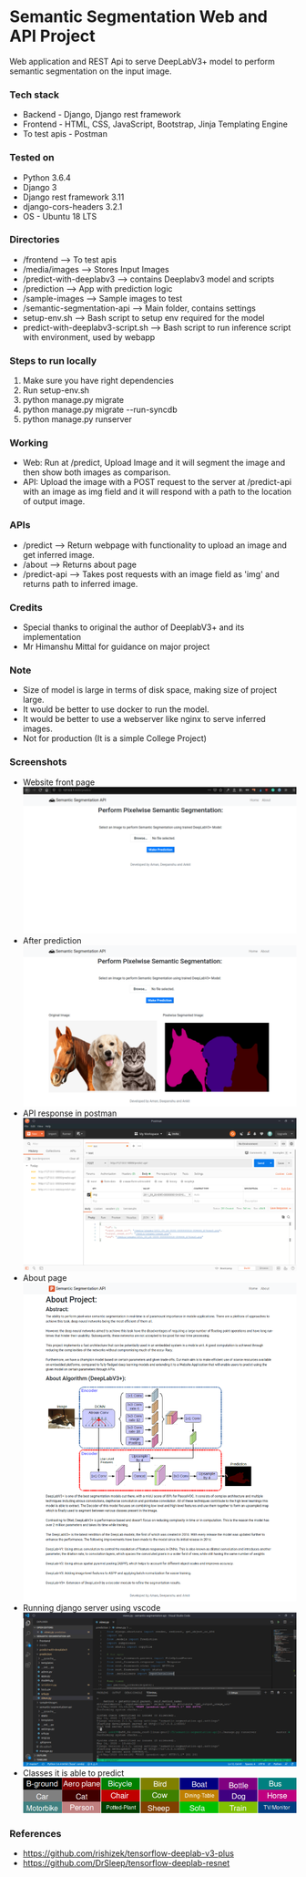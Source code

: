 # Semantic Segmentation Web and API Project
Web application and REST Api to serve DeepLabV3+ model to perform semantic segmentation on the input image.

### Tech stack
- Backend - Django, Django rest framework
- Frontend - HTML, CSS, JavaScript, Bootstrap, Jinja Templating Engine
- To test apis - Postman

### Tested on
- Python 3.6.4
- Django 3
- Django rest framework 3.11
- django-cors-headers 3.2.1
- OS - Ubuntu 18 LTS 

### Directories
- /frontend --> To test apis 
- /media/images --> Stores Input Images
- /predict-with-deeplabv3 --> contains Deeplabv3 model and scripts
- /prediction --> App with prediction logic
- /sample-images --> Sample images to test
- /semantic-segmentation-api --> Main folder, contains settings 
- setup-env.sh --> Bash script to setup env required for the model
- predict-with-deeplabv3-script.sh --> Bash script to run inference script with environment, used by webapp 

### Steps to run locally
1. Make sure you have right dependencies
2. Run setup-env.sh
3. python manage.py migrate
4. python manage.py migrate --run-syncdb
5. python manage.py runserver

### Working
- Web: Run at /predict, Upload Image and it will segment the image and then show both images as comparison.
- API: Upload the image with a POST request to the server at /predict-api with an image as img field and it will respond with a path to the location of output image. 

### APIs
- /predict --> Return webpage with functionality to upload an image and get inferred image.
- /about --> Returns about page
- /predict-api --> Takes post requests with an image field as 'img' and returns path to inferred image.

### Credits
- Special thanks to original the author of DeeplabV3+ and its implementation
- Mr Himanshu Mittal for guidance on major project

### Note
- Size of model is large in terms of disk space, making size of project large.
- It would be better to use docker to run the model.
- It would be better to use a webserver like nginx to serve inferred images.
- Not for production (It is a simple College Project)

### Screenshots
- Website front page
![GitHub Logo](/screenshots/ss_front_page.png)
- After prediction
![GitHub Logo](/screenshots/ss-output.png)
- API response in postman
![GitHub Logo](/screenshots/Screenshot_postman.png)
- About page
![GitHub Logo](/screenshots/ss-about-page.png)
- Running django server using vscode
![GitHub Logo](/screenshots/Screenshot_code.png)
- Classes it is able to predict
![GitHub Logo](/predict-with-deeplabv3/colour_scheme.png)

### References
- https://github.com/rishizek/tensorflow-deeplab-v3-plus
- https://github.com/DrSleep/tensorflow-deeplab-resnet 
